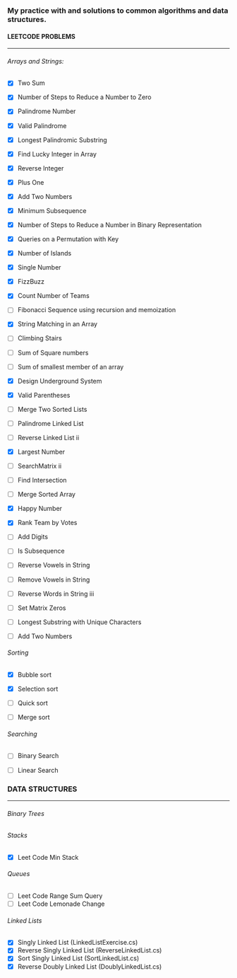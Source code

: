 ### My practice with and solutions to common algorithms and data structures.


#### LEETCODE PROBLEMS
-------------------------------
###### Arrays and Strings:

- [X] Two Sum
- [X] Number of Steps to Reduce a Number to Zero
- [X] Palindrome Number
- [X] Valid Palindrome
- [X] Longest Palindromic Substring
- [X] Find Lucky Integer in Array
- [X] Reverse Integer
- [X] Plus One
- [X] Add Two Numbers
- [X] Minimum Subsequence
- [X] Number of Steps to Reduce a Number in Binary Representation
- [X] Queries on a Permutation with Key
- [X] Number of Islands
- [X] Single Number
- [X] FizzBuzz
- [X] Count Number of Teams
- [ ] Fibonacci Sequence using recursion and memoization
- [X] String Matching in an Array
- [ ] Climbing Stairs
- [ ] Sum of Square numbers
- [ ] Sum of smallest member of an array
- [X] Design Underground System
- [X] Valid Parentheses
- [ ] Merge Two Sorted Lists
- [ ] Palindrome Linked List
- [ ] Reverse Linked List ii
- [X] Largest Number
- [ ] SearchMatrix ii
- [ ] Find Intersection
- [ ] Merge Sorted Array
- [X] Happy Number
- [X] Rank Team by Votes
- [ ] Add Digits
- [ ] Is Subsequence
- [ ] Reverse Vowels in String
- [ ] Remove Vowels in String
- [ ] Reverse Words in String iii
- [ ] Set Matrix Zeros
- [ ] Longest Substring with Unique Characters
- [ ] Add Two Numbers


###### Sorting
- [X] Bubble sort
- [X] Selection sort
- [ ] Quick sort
- [ ] Merge sort


###### Searching
- [ ] Binary Search
- [ ] Linear Search


### DATA STRUCTURES
---------------
###### Binary Trees

###### Stacks
- [X] Leet Code Min Stack

###### Queues
- [ ] Leet Code Range Sum Query
- [ ] Leet Code Lemonade Change

###### Linked Lists
- [X] Singly Linked List (LinkedListExercise.cs)
- [X] Reverse Singly Linked List (ReverseLinkedList.cs)
- [X] Sort Singly Linked List (SortLinkedList.cs)
- [X] Reverse Doubly Linked List (DoublyLinkedList.cs)
